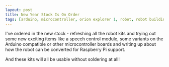 ```yaml
---
layout: post
title: New Year Stock Is On Order
tags: [arduino, microcontroller, orion explorer 1, robot, robot building, robot kit, sensor, solderless]
---
```

I've ordered in the new stock - refreshing all the robot kits and trying out some new exciting items like a speech control module, some variants on the Arduino compatible or other microcontroller boards and writing up about how the robot can be converted for Raspberry Pi support.

And these kits will all be usable without soldering at all!
